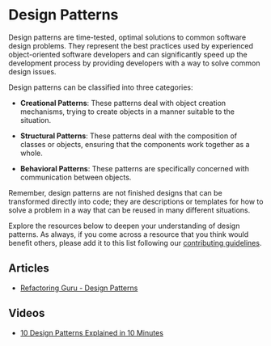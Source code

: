 # Design Patterns

Design patterns are time-tested, optimal solutions to common software design problems. They represent the best practices used by experienced object-oriented software developers and can significantly speed up the development process by providing developers with a way to solve common design issues.

Design patterns can be classified into three categories:

- **Creational Patterns**: These patterns deal with object creation mechanisms, trying to create objects in a manner suitable to the situation.

- **Structural Patterns**: These patterns deal with the composition of classes or objects, ensuring that the components work together as a whole.

- **Behavioral Patterns**: These patterns are specifically concerned with communication between objects.

Remember, design patterns are not finished designs that can be transformed directly into code; they are descriptions or templates for how to solve a problem in a way that can be reused in many different situations.

Explore the resources below to deepen your understanding of design patterns. As always, if you come across a resource that you think would benefit others, please add it to this list following our [contributing guidelines](link-to-your-CONTRIBUTING.md).

## Articles

- [Refactoring Guru - Design Patterns](https://refactoring.guru/design-patterns)

## Videos

- [10 Design Patterns Explained in 10 Minutes](https://www.youtube.com/watch?v=tv-_1er1mWI)
